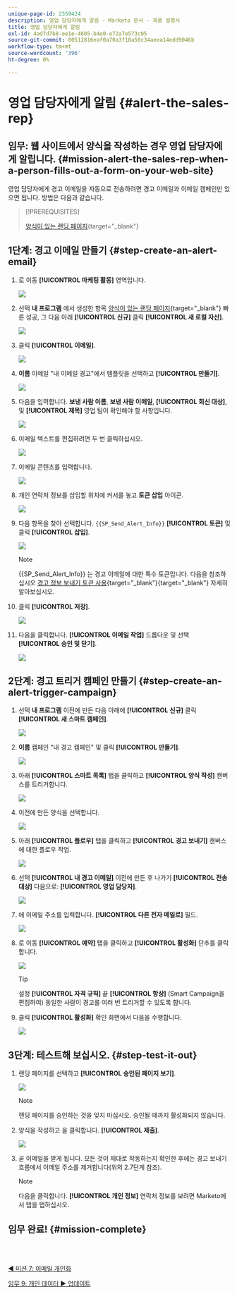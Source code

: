 ```yaml
---
unique-page-id: 2359424
description: 영업 담당자에게 알림 - Marketo 문서 - 제품 설명서
title: 영업 담당자에게 알림
exl-id: 4ad7d7b8-ee1e-4605-b4e0-e72a7e573c05
source-git-commit: 80512816eaf0a70a3f10a50c34aeea14edd9046b
workflow-type: tm+mt
source-wordcount: '396'
ht-degree: 0%

---
```


# 영업 담당자에게 알림 {#alert-the-sales-rep}

## 임무: 웹 사이트에서 양식을 작성하는 경우 영업 담당자에게 알립니다. {#mission-alert-the-sales-rep-when-a-person-fills-out-a-form-on-your-web-site}

영업 담당자에게 경고 이메일을 자동으로 전송하려면 경고 이메일과 이메일 캠페인만 있으면 됩니다. 방법은 다음과 같습니다.

>[!PREREQUISITES]
>
>[양식이 있는 랜딩 페이지](/help/marketo/getting-started/quick-wins/landing-page-with-a-form.md){target="_blank"}

## 1단계: 경고 이메일 만들기 {#step-create-an-alert-email}

1. 로 이동 **[!UICONTROL 마케팅 활동]** 영역입니다.

   ![](assets/alert-the-sales-rep-1.png)

1. 선택 **내 프로그램** 에서 생성한 항목 [양식이 있는 랜딩 페이지](/help/marketo/getting-started/quick-wins/landing-page-with-a-form.md){target="_blank"} 빠른 성공, 그 다음 아래 **[!UICONTROL 신규]** 클릭 **[!UICONTROL 새 로컬 자산]**.

   ![](assets/alert-the-sales-rep-2.png)

1. 클릭 **[!UICONTROL 이메일]**.

   ![](assets/alert-the-sales-rep-3.png)

1. **이름** 이메일 &quot;내 이메일 경고&quot;에서 템플릿을 선택하고 **[!UICONTROL 만들기]**.

   ![](assets/alert-the-sales-rep-4.png)

1. 다음을 입력합니다. **보낸 사람 이름**, **보낸 사람 이메일**, **[!UICONTROL 회신 대상]**, 및 **[!UICONTROL 제목]** 영업 팀이 확인해야 할 사항입니다.

   ![](assets/alert-the-sales-rep-5.png)

1. 이메일 텍스트를 편집하려면 두 번 클릭하십시오.

   ![](assets/alert-the-sales-rep-6.png)

1. 이메일 콘텐츠를 입력합니다.

   ![](assets/alert-the-sales-rep-7.png)

1. 개인 연락처 정보를 삽입할 위치에 커서를 놓고 **토큰 삽입** 아이콘.

   ![](assets/alert-the-sales-rep-8.png)

1. 다음 항목을 찾아 선택합니다. `{{SP_Send_Alert_Info}}` **[!UICONTROL 토큰]** 및 클릭 **[!UICONTROL 삽입]**.

   ![](assets/alert-the-sales-rep-9.png)

   >[!NOTE]
   >
   >{{SP_Send_Alert_Info}} 는 경고 이메일에 대한 특수 토큰입니다. 다음을 참조하십시오 [경고 정보 보내기 토큰 사용](/help/marketo/product-docs/email-marketing/general/using-tokens/use-the-send-alert-info-token.md){target="_blank"}{target="_blank"} 자세히 알아보십시오.

1. 클릭 **[!UICONTROL 저장]**.

   ![](assets/alert-the-sales-rep-10.png)

1. 다음을 클릭합니다. **[!UICONTROL 이메일 작업]** 드롭다운 및 선택 **[!UICONTROL 승인 및 닫기]**.

   ![](assets/alert-the-sales-rep-11.png)

## 2단계: 경고 트리거 캠페인 만들기 {#step-create-an-alert-trigger-campaign}

1. 선택 **내 프로그램** 이전에 만든 다음 아래에 **[!UICONTROL 신규]** 클릭 **[!UICONTROL 새 스마트 캠페인]**.

   ![](assets/alert-the-sales-rep-12.png)

1. **이름** 캠페인 &quot;내 경고 캠페인&quot; 및 클릭 **[!UICONTROL 만들기]**.

   ![](assets/alert-the-sales-rep-13.png)

1. 아래 **[!UICONTROL 스마트 목록]** 탭을 클릭하고 **[!UICONTROL 양식 작성]** 캔버스를 트리거합니다.

   ![](assets/alert-the-sales-rep-14.png)

1. 이전에 만든 양식을 선택합니다.

   ![](assets/alert-the-sales-rep-15.png)

1. 아래 **[!UICONTROL 플로우]** 탭을 클릭하고 **[!UICONTROL 경고 보내기]** 캔버스에 대한 플로우 작업.

   ![](assets/alert-the-sales-rep-16.png)

1. 선택 **[!UICONTROL 내 경고 이메일]** 이전에 만든 후 나가기 **[!UICONTROL 전송 대상]** 다음으로: **[!UICONTROL 영업 담당자]**.

   ![](assets/alert-the-sales-rep-17.png)

1. 에 이메일 주소를 입력합니다. **[!UICONTROL 다른 전자 메일로]** 필드.

   ![](assets/alert-the-sales-rep-18.png)

1. 로 이동 **[!UICONTROL 예약]** 탭을 클릭하고 **[!UICONTROL 활성화]** 단추를 클릭합니다.

   ![](assets/alert-the-sales-rep-19.png)

   >[!TIP]
   >
   >설정 **[!UICONTROL 자격 규칙]** 끝 **[!UICONTROL 항상]** (Smart Campaign을 편집하여) 동일한 사람이 경고를 여러 번 트리거할 수 있도록 합니다.

1. 클릭 **[!UICONTROL 활성화]** 확인 화면에서 다음을 수행합니다.

   ![](assets/alert-the-sales-rep-20.png)

## 3단계: 테스트해 보십시오. {#step-test-it-out}

1. 랜딩 페이지를 선택하고 **[!UICONTROL 승인된 페이지 보기]**.

   ![](assets/alert-the-sales-21.png)

   >[!NOTE]
   >
   >랜딩 페이지를 승인하는 것을 잊지 마십시오. 승인될 때까지 활성화되지 않습니다.

1. 양식을 작성하고 을 클릭합니다. **[!UICONTROL 제출]**.

   ![](assets/alert-the-sales-22.png)

1. 곧 이메일을 받게 됩니다. 모든 것이 제대로 작동하는지 확인한 후에는 경고 보내기 흐름에서 이메일 주소를 제거합니다(위의 2.7단계 참조).

   >[!NOTE]
   >
   >다음을 클릭합니다. **[!UICONTROL 개인 정보]** 연락처 정보를 보려면 Marketo에서 탭을 탭하십시오.

## 임무 완료! {#mission-complete}

<br> 

[◄ 미션 7: 이메일 개인화](/help/marketo/getting-started/quick-wins/personalize-an-email.md)

[임무 9: 개인 데이터 ► 업데이트](/help/marketo/getting-started/quick-wins/update-person-data.md)

